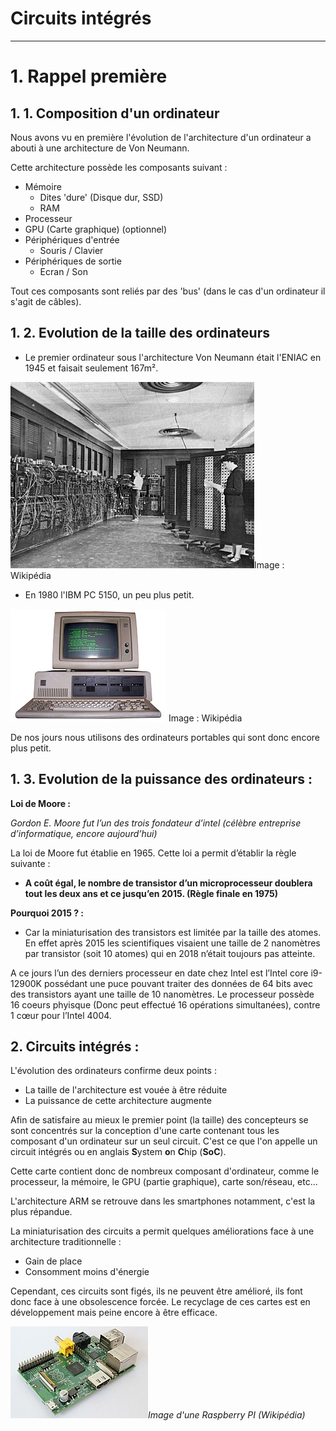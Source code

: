 # Circuits intégrés

------

# 1. Rappel première

## 1. 1. Composition d'un ordinateur 

Nous avons vu en première l'évolution de l'architecture d'un ordinateur a abouti à une architecture de Von Neumann. 

Cette architecture possède les composants suivant :

- Mémoire 
  - Dites 'dure' (Disque dur, SSD)
  - RAM
- Processeur
- GPU (Carte graphique) (optionnel)
- Périphériques d'entrée 
  - Souris / Clavier
- Périphériques de sortie
  - Ecran / Son

Tout ces composants sont reliés par des 'bus' (dans le cas d'un ordinateur il s'agit de câbles).

## 1. 2. Evolution de la taille des ordinateurs

- Le premier ordinateur sous l'architecture Von Neumann était l'ENIAC en 1945 et faisait seulement 167m². 

![ENIAC](../Images/Eniac.jpg)Image : Wikipédia

- En 1980 l'IBM PC 5150, un peu plus petit.

 ![IBM PC 5150](../Images/IBMPC5150.jpg) Image : Wikipédia

De nos jours nous utilisons des ordinateurs portables qui sont donc encore plus petit.

## 1. 3. Evolution de la puissance des ordinateurs : 

**Loi de Moore :**

*Gordon E. Moore fut l’un des trois fondateur d’intel (célèbre entreprise d’informatique, encore aujourd’hui)*

La loi de Moore fut établie en 1965. Cette loi a permit d’établir la règle suivante :

- **A coût égal, le nombre de transistor d’un microprocesseur doublera tout les deux ans et ce jusqu’en 2015. (Règle finale en 1975)**

**Pourquoi 2015 ? :**

- Car la miniaturisation des transistors est limitée par la taille des atomes. En effet après 2015 les scientifiques visaient une taille de 2 nanomètres par transistor (soit 10 atomes) qui en 2018 n’était toujours pas atteinte.

A ce jours l’un des derniers processeur en date chez Intel est l’Intel core i9-12900K possédant une puce pouvant traiter des données de 64 bits avec des transistors ayant une taille de 10 nanomètres. Le processeur possède 16 coeurs phyisque (Donc peut effectué 16 opérations simultanées), contre 1 cœur pour l’Intel 4004.

## 2. Circuits intégrés : 

L'évolution des ordinateurs confirme deux points :

- La taille de l'architecture est vouée à être réduite
- La puissance de cette architecture augmente

Afin de satisfaire au mieux le premier point (la taille) des concepteurs se sont concentrés sur la conception d'une carte contenant tous les composant d'un ordinateur sur un seul circuit. C'est ce que l'on appelle un circuit intégrés ou en anglais **S**ystem **o**n **C**hip (**SoC**).

Cette carte contient donc de nombreux composant d'ordinateur, comme le processeur, la mémoire, le GPU (partie graphique), carte son/réseau, etc...

L'architecture ARM se retrouve dans les smartphones notamment, c'est la plus répandue. 

La miniaturisation des circuits a permit quelques améliorations face à une architecture traditionnelle :

- Gain de place
- Consomment moins d'énergie

Cependant, ces circuits sont figés, ils ne peuvent être amélioré, ils font donc face à une obsolescence forcée. Le recyclage de ces cartes est en développement mais peine encore à être efficace.

![image-20220802110716929](../Images/raspberryPI.png)*Image d'une Raspberry PI (Wikipédia)*

